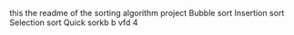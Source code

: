 this the readme of the sorting algorithm project
Bubble sort
Insertion sort
Selection sort
Quick sorkb
b
vfd
4
